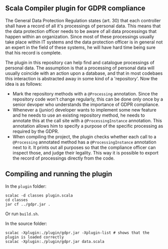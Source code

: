Scala Compiler plugin for GDPR compliance
---

The General Data Protection Regulation states (art. 30) that each controller shall have a record of all it's processings of personal data. This means that the data protection officer needs to be aware of all data processings that happen within an organization. Since most of these processings usually take place within IT systems and the data protection officer is in general not an expert in the field of these systems, he will have hard time being sure that his record is complete.

The plugin in this repository can help find and catalogue processings of personal data. The assumption is that a processing of personal data will usually coincide with an action upon a database, and that in most codebaes this interaction is abstracted away in some kind of a 'repository'. Now the idea is as follows:
* Mark the repository methods with a `@Processing` annotation. Since the repository code won't change regularly, this can be done only once by a senior devoper who understands the importance of GDPR compliance.
* Whenever a (junior) developer wants to implement some new feature and he needs to use an existing repository method, he needs to annotate this at the call site with a `@ProcessingInstance` annotation. This annotation allows him to specify a purpose of the specific processing as required by the GDPR.
* When compiling the project, the plugin checks whether each call to a `@Processing` annotated method has a `@ProcessingInstance` annotation next to it. It prints out all purposes so that the compliance officer can inspect those, and judge their legality. This way it is possible to export the record of processings directly from the code.

## Compiling and running the plugin

In the `plugin` folder:
```
scalac -d classes plugin.scala
cd classes
jar cf ../gdpr.jar .
```
Or run `build.sh`.

In the source folder:
```
scalac -Xplugin:./plugin/gdpr.jar -Xplugin-list # shows that the plugin is loaded correctly
scalac -Xplugin:./plugin/gdpr.jar data.scala
```